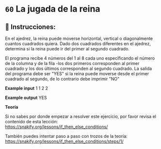 # `60` La jugada de la reina

## 📝 Instrucciones:

En el ajedrez, la reina puede moverse horizontal, vertical o diagonalmente cuantos cuadrados quiera. Dado dos cuadrados diferentes en el ajedrez, determina si la reina puede ir del primer al segundo cuadrado.

El programa recibe 4 números del 1 al 8 cada uno especificando el número de la columna y de la fila -los dos primeros corresponden al primer cuadrado y los dos últimos corresponden al segundo cuadrado. La salida del programa debe ser "YES" si la reina puede moverse desde el primer cuadrado al segundo, de lo contrario debe imprimir "NO"




**Example input**
1
1
2
2

**Example output**
YES

**Teoría**

Si no sabes por donde empezar a resolver este ejercicio, por favor revisa el contenido de esta lección:
https://snakify.org/lessons/if_then_else_conditions/ 

También puedes intentar paso a paso con trozos de la teoría:
https://snakify.org/lessons/if_then_else_conditions/steps/1/  